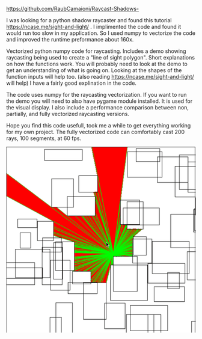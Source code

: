 https://github.com/RaubCamaioni/Raycast-Shadows-

I was looking for a python shadow raycaster and found this tutorial https://ncase.me/sight-and-light/ .
I implimented the code and found it would run too slow in my application.  So I used numpy to vectorize the code and improved the 
runtime preformance about 160x.

Vectorized python numpy code for raycasting.  Includes a demo showing raycasting being used to create a "line of sight polygon".
Short explanations on how the functions work.  You will probably need to look at the demo to get an understanding of what is going on.
Looking at the shapes of the function inputs will help too. (also reading https://ncase.me/sight-and-light/ will help)
I have a fairly good explination in the code.

The code uses numpy for the raycasting vectorization.
If you want to run the demo you will need to also have pygame module installed.  It is used for the visual display. 
I also include a performance comparison between non, partially, and fully vectorized raycasting versions. 

Hope you find this code usefull, took me a while to get everything working for my own project.
The fully vectorized code can comfortably cast 200 rays, 100 segments, at 60 fps.

![](raycast_demo.gif)
